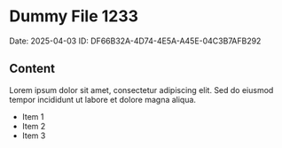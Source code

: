 # Dummy File 1233

Date: 2025-04-03
ID: DF66B32A-4D74-4E5A-A45E-04C3B7AFB292

## Content

Lorem ipsum dolor sit amet, consectetur adipiscing elit.
Sed do eiusmod tempor incididunt ut labore et dolore magna aliqua.

* Item 1
* Item 2
* Item 3

